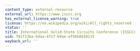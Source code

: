 ```yaml
---
content_type: external-resource
external_url: https://www.isscc.org
has_external_license_warning: true
license: https://en.wikipedia.org/wiki/All_rights_reserved
status: ''
title: International Solid-State Circuits Conference (ISSCC)
uid: f81f13ba-bdaa-4f17-b9ae-ef56b8d10133
wayback_url: ''
---
```

